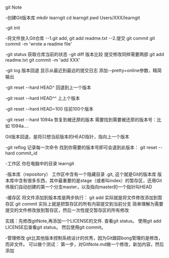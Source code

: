 git Note

-创建Git版本库
mkdir learngit
cd learngit
pwd
Users/XXX/learngit

-git init


-将文件放入Git仓库
--1.git add,
git add readme.txt
--2.提交 git commit
git commit -m 'wrote a readme file' 

-git status
获取仓库当前的状态
-git diff
版本比较
提交修改同样需要两部
git add readme.txt
git commit -m 'add XXX'

-git log
版本回退
显示从最近到最远的提交日志
添加--pretty=online参数，精简输出

-git reset --hard HEAD^
回退到上一个版本

-git reset --hard HEAD^^
上上个版本

-git reset --hard HEAD~100
往前100个版本

-git reset --hard 1094a
恢复到被还原的版本
需要找到需要被还原的版本号：比如 1094a....

Git版本回退，是将只想当前版本的HEAD指针，指向上一个版本

-git reflog
记录每一次命令
找到你需要的版本号即可会退到此版本： git reset --hard commit_id

-工作区
你在电脑中的目录 learngit

-版本库（repository）
工作区中含有一个隐藏目录 .git, 这个就是Git的版本库
版本库中含有很多东西，其中最重要的是stage（或者叫index）的暂存区，还用Git伟我们自动创建的第一个分支master，以及指向master的一个指针叫HEAD

-缓存区
将文件添加到版本库是两步执行：
git add 实际就是将文件修改添加到暂存区
git commit 实际上就是把暂存区的所有内容提交到当前分支
简单理解为需要提交的文件修改放到暂存区，然后一次性提交暂存区的所有修改

实践：先修改gitNote,再添加一个LICENSE的文件. 
查看git status。
使用git add LICENSE后查看git status。
然后使用git commit。


-管理修改
git比其他版本控制系统设计的优秀，因为Git跟踪bong管理的是修改，而非文件。
可以做个测试：
第一步，对GitNote.md做一个修改，新加内容，然后添加





